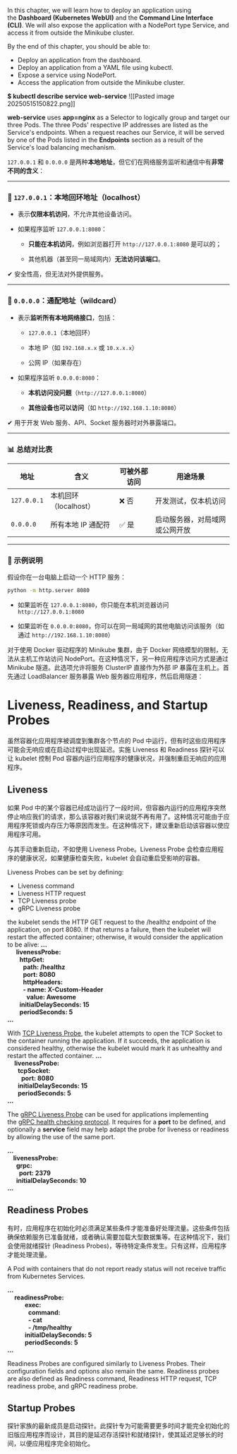 In this chapter, we will learn how to deploy an application using the **Dashboard (Kubernetes WebUI)** and the **Command Line Interface (CLI)**. We will also expose the application with a NodePort type Service, and access it from outside the Minikube cluster.

By the end of this chapter, you should be able to:

- Deploy an application from the dashboard.
- Deploy an application from a YAML file using kubectl.
- Expose a service using NodePort.
- Access the application from outside the Minikube cluster.

**$ kubectl describe service web-service**
![[Pasted image 20250515150822.png]]

**web-service** uses **app=nginx** as a Selector to logically group and target our three Pods. The three Pods' respective IP addresses are listed as the Service's endpoints. When a request reaches our Service, it will be served by one of the Pods listed in the **Endpoints** section as a result of the Service's load balancing mechanism.

`127.0.0.1` 和 `0.0.0.0` 是两种**本地地址**，但它们在网络服务监听和通信中有**非常不同的含义**：

---

### 🔹 `127.0.0.1`：本地回环地址（localhost）

- 表示**仅限本机访问**，不允许其他设备访问。
    
- 如果程序监听 `127.0.0.1:8080`：
    
    - **只能在本机访问**，例如浏览器打开 `http://127.0.0.1:8080` 是可以的；
        
    - 其他机器（甚至同一局域网内）**无法访问该端口**。
        

✔ 安全性高，但无法对外提供服务。

---

### 🔹 `0.0.0.0`：通配地址（wildcard）

- 表示**监听所有本地网络接口**，包括：
    
    - `127.0.0.1`（本地回环）
        
    - 本地 IP（如 `192.168.x.x` 或 `10.x.x.x`）
        
    - 公网 IP（如果存在）
        
- 如果程序监听 `0.0.0.0:8080`：
    
    - **本机访问没问题**（`http://127.0.0.1:8080`）
        
    - **其他设备也可以访问**（如 `http://192.168.1.10:8080`）
        

✔ 用于开发 Web 服务、API、Socket 服务器时对外暴露端口。

---

### 📊 总结对比表

|地址|含义|可被外部访问|用途场景|
|---|---|---|---|
|`127.0.0.1`|本机回环（localhost）|❌ 否|开发测试，仅本机访问|
|`0.0.0.0`|所有本地 IP 通配符|✅ 是|启动服务器，对局域网或公网开放|

---

### 🧪 示例说明

假设你在一台电脑上启动一个 HTTP 服务：

```bash
python -m http.server 8080
```

- 如果监听在 `127.0.0.1:8080`，你只能在本机浏览器访问 `http://127.0.0.1:8080`
    
- 如果监听在 `0.0.0.0:8080`，你可以在同一局域网的其他电脑访问该服务（如通过 `http://192.168.1.10:8080`）
    
对于使用 Docker 驱动程序的 Minikube 集群，由于 Docker 网络模型的限制，无法从主机工作站访问 NodePort。在这种情况下，另一种应用程序访问方式是通过 Minikube 隧道。此选项允许将服务 ClusterIP 直接作为外部 IP 暴露在主机上。首先通过 LoadBalancer 服务暴露 Web 服务器应用程序，然后启用隧道：


# Liveness, Readiness, and Startup Probes
虽然容器化应用程序被调度到集群各个节点的 Pod 中运行，但有时这些应用程序可能会无响应或在启动过程中出现延迟。实施 Liveness 和 Readiness 探针可以让 kubelet 控制 Pod 容器内运行应用程序的健康状况，并强制重启无响应的应用程序。

## Liveness
如果 Pod 中的某个容器已经成功运行了一段时间，但容器内运行的应用程序突然停止响应我们的请求，那么该容器对我们来说就不再有用了。这种情况可能由于应用程序死锁或内存压力等原因而发生。在这种情况下，建议重新启动该容器以使应用程序可用。

与其手动重新启动，不如使用 Liveness Probe。Liveness Probe 会检查应用程序的健康状况，如果健康检查失败，kubelet 会自动重启受影响的容器。

Liveness Probes can be set by defining:

- Liveness command
- Liveness HTTP request
- TCP Liveness probe
- gRPC Liveness probe

the kubelet sends the HTTP GET request to the /healthz endpoint of the application, on port 8080. If that returns a failure, then the kubelet will restart the affected container; otherwise, it would consider the application to be alive:
**...**  
     **livenessProbe:**  
       **httpGet:**  
         **path: /healthz**  
         **port: 8080**  
         **httpHeaders:**  
         **- name: X-Custom-Header**  
           **value: Awesome**  
       **initialDelaySeconds: 15**  
       **periodSeconds: 5**  
**...**


With [TCP Liveness Probe](https://kubernetes.io/docs/tasks/configure-pod-container/configure-liveness-readiness-startup-probes/#define-a-tcp-liveness-probe), the kubelet attempts to open the TCP Socket to the container running the application. If it succeeds, the application is considered healthy, otherwise the kubelet would mark it as unhealthy and restart the affected container.
**...**  
    **livenessProbe:**  
      **tcpSocket:**  
        **port: 8080**  
      **initialDelaySeconds: 15**  
      **periodSeconds: 5**  
**...**

The [gRPC Liveness Probe](https://kubernetes.io/docs/tasks/configure-pod-container/configure-liveness-readiness-startup-probes/#define-a-grpc-liveness-probe) can be used for applications implementing the [gRPC health checking protocol](https://github.com/grpc/grpc/blob/master/doc/health-checking.md). It requires for a **port** to be defined, and optionally a **service** field may help adapt the probe for liveness or readiness by allowing the use of the same port.

**...  
    livenessProbe:  
      grpc:  
        port: 2379  
      initialDelaySeconds: 10  
...**

## Readiness Probes
有时，应用程序在初始化时必须满足某些条件才能准备好处理流量。这些条件包括确保依赖服务已准备就绪，或者确认需要加载大型数据集等。在这种情况下，我们会使用就绪探针 (Readiness Probes)，等待特定条件发生。只有这样，应用程序才能处理流量。

A Pod with containers that do not report ready status will not receive traffic from Kubernetes Services.

**...**  
    **readinessProbe:**  
          **exec:**  
            **command:**  
            **- cat**  
            **- /tmp/healthy**  
          **initialDelaySeconds: 5**   
          **periodSeconds: 5**  
**...**

Readiness Probes are configured similarly to Liveness Probes. Their configuration fields and options also remain the same. Readiness probes are also defined as Readiness command, Readiness HTTP request, TCP readiness probe, and gRPC readiness probe.

## Startup Probes
探针家族的最新成员是启动探针。此探针专为可能需要更多时间才能完全初始化的旧版应用程序而设计，其目的是延迟存活探针和就绪探针，使其延迟足够长的时间，以便应用程序完全初始化。